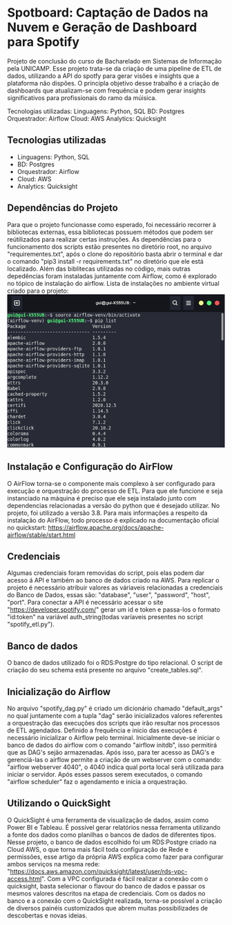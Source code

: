 # Spotboard: Captação de Dados na Nuvem e Geração de Dashboard para Spotify

Projeto de conclusão do curso de Bacharelado em Sistemas de Informação pela UNICAMP. Esse projeto trata-se da criação de uma pipeline de ETL de dados, utilizando a API do spotfy para gerar visões e insights que a plataforma não dispões. O principla objetivo desse trabalho é a criação de dashboards que atualizam-se com frequência e podem gerar insights significativos para profissionais do ramo da múisica.

Tecnologias utilizadas:
Linguagens: Python, SQL
BD: Postgres
Orquestrador: Airflow
Cloud: AWS
Analytics: Quicksight

## Tecnologias utilizadas

- Linguagens: Python, SQL
- BD: Postgres
- Orquestrador: Airflow
- Cloud: AWS
- Analytics: Quicksight

## Dependências do Projeto

Para que o projeto funcionasse como esperado, foi necessário recorrer à bibliotecas externas, essa bibliotecas possuem métodos que podem ser reútilizados para realizar certas instruções. As dependências para o funcionamento dos scripts estão presentes no diretório root, no arquivo "requirementes.txt", após o clone do repositório basta abrir o terminal e dar o comando "pip3 install -r requirements.txt" no diretório que ele está localizado. Além das biblitecas utilizadas no código, mais outras depedências foram instaladas juntamente com Airflow, como é explorado no tópico de instalação do airflow.
Lista de instalações no ambiente virtual criado para o projeto:
![Lista de bibliotecas](https://github.com/guiglesia/Detailed-Music-Trend-Board/blob/master/images/venv.png)

## Instalação e Configuração do AirFlow

O AirFlow torna-se o componente mais complexo à ser configurado para execução e orquestração do processo de ETL. Para que ele funcione e seja instanciado na máquina é preciso que ele seja instalado junto com dependencias relacionadas a versão do python que é desejado utilizar. No projeto, foi utilizado a versão 3.8. Para mais informações a respeito da instalação do AirFlow, todo processo é explicado na documentação oficial no quickstart: https://airflow.apache.org/docs/apache-airflow/stable/start.html

## Credenciais

Algumas credenciais foram removidas do script, pois elas podem dar acesso á API e também ao banco de dados criado na AWS. Para replicar o projeto é necessário atribuir valores as váriaveis relacionadas a credenciais do Banco de Dados, essas são: "database", "user", "password", "host", "port". Para conectar a API é necessário acessar o site "https://developer.spotify.com/" gerar um id e token e passa-los o formato "id:token" na variável auth_string(todas varíaveis presentes no script "spotify_etl.py").

## Banco de dados

O banco de dados utilizado foi o RDS:Postgre do tipo relacional. O script de criação do seu schema está presente no arquivo "create_tables.sql".

## Inicialização do Airflow

No arquivo "spotify_dag.py" é criado um dicionário chamado "default_args" no qual juntamente com a tupla "dag" serão inicializados valores referentes a orquestração das execuções dos scripts que irão resultar nos processos de ETL agendados. Definido a frequência e inicio das execuções é necessário inicializar o Airflow pelo terminal. Inicialmente deve-se iniciar o banco de dados do airflow com o comando "airflow initdb", isso permitirá que as DAG's sejão armazenadas. Após isso, para ter acesso as DAG's e gerenciá-las o airflow permite a criação de um webserver com o comando: "airflow webserver 4040", o 4040 indica qual porta local será utilizada para iniciar o servidor. Após esses passos serem executados, o comando "airflow scheduler" faz o agendamento e inicia a orquestração.

## Utilizando o QuickSight

O QuickSight é uma ferramenta de visualização de dados, assim como Power BI e Tableau. É possível gerar relatórios nessa ferramenta utilizando a fonte dos dados como planilhas o bancos de dados de diferentes tipos. Nesse projeto, o banco de dados escolhido foi um RDS:Postgre criado na Cloud AWS, o que torna mais fácil toda configuração de Rede e permissões, esse artigo da própria AWS explica como fazer para configurar ambos serviços na mesma rede: "https://docs.aws.amazon.com/quicksight/latest/user/rds-vpc-access.html". Com a VPC configurada é fácil realizar a conexão com o quicksight, basta selecionar o flavour do banco de dados e passar os mesmos valores descritos na etapa de credenciais. Com os dados no banco e a conexão com o QuickSight realizada, torna-se possível a criação de diversos painéis customizados que abrem muitas possibilizades de descobertas e novas ideias.
